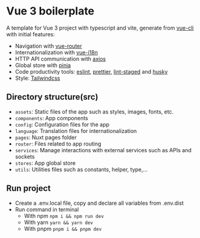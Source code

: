 # Vue 3 boilerplate

A template for Vue 3 project with typescript and vite, generate from [vue-cli](https://vuejs.org/guide/scaling-up/tooling.html) with initial features:

- Navigation with [vue-router](https://router.vuejs.org/)
- Internationalization with [vue-i18n](https://vue-i18n.intlify.dev/)
- HTTP API communication with [axios](https://axios-http.com/vi/docs/intro)
- Global store with [pinia](https://pinia.vuejs.org/)
- Code productivity tools: [eslint](https://eslint.org), [prettier](https://prettier.io), [lint-staged](https://www.npmjs.com/package/lint-staged) and [husky](https://www.npmjs.com/package/husky)
- Style: [Tailwindcss](https://tailwindcss.com/)

## Directory structure(src)
- `assets`: Static files of the app such as styles, images, fonts, etc.
- `components`: App components
- `config`: Configuration files for the app
- `language`: Translation files for internationalization
- `pages`: Nuxt pages folder
- `router`: Files related to app routing
- `services`: Manage interactions with external services such as APIs and sockets
- `stores`: App global store
- `utils`: Utilities files such as constants, helper, type,...

## Run project

- Create a .env.local file, copy and declare all variables from .env.dist
- Run command in terminal
  - With npm `npm i && npm run dev`
  - With yarn `yarn && yarn dev`
  - With pnpm `pnpm i && pnpm dev`
